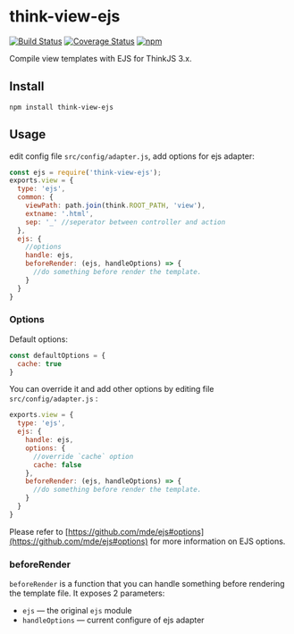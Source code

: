 # think-view-ejs
[![Build Status](https://img.shields.io/travis/thinkjs/think-view-ejs/master.svg?style=flat-square)](https://travis-ci.org/thinkjs/think-view-ejs)
[![Coverage Status](https://img.shields.io/coveralls/thinkjs/think-view-ejs/master.svg?style=flat-square)](https://coveralls.io/github/thinkjs/think-view-ejs?branch=master)
[![npm](https://img.shields.io/npm/v/think-view-ejs.svg?colorB=brightgreen&style=flat-square)](https://www.npmjs.com/package/think-view-ejs)


Compile view templates with EJS for ThinkJS 3.x.


## Install

```
npm install think-view-ejs
```
## Usage

edit config file `src/config/adapter.js`, add options for ejs adapter:

```js
const ejs = require('think-view-ejs');
exports.view = {
  type: 'ejs',
  common: {
    viewPath: path.join(think.ROOT_PATH, 'view'),
    extname: '.html',
    sep: '_' //seperator between controller and action
  },
  ejs: {
    //options
    handle: ejs,
    beforeRender: (ejs, handleOptions) => {
      //do something before render the template.
    }
  }
}
```



### Options

Default options:

```js
const defaultOptions = {
  cache: true
}
```

You can override it and add other options by editing file  `src/config/adapter.js` :

```js
exports.view = {
  type: 'ejs',
  ejs: {
    handle: ejs,
    options: {
      //override `cache` option
      cache: false
    },
    beforeRender: (ejs, handleOptions) => {
      //do something before render the template.
    }
  }
}
```

Please refer to [https://github.com/mde/ejs#options](https://github.com/mde/ejs#options) for more information on EJS options.

### beforeRender

`beforeRender`  is a function that you can handle something before rendering the template file. It exposes 2 parameters:

*  `ejs` — the original `ejs` module
* `handleOptions` — current configure of ejs adapter


